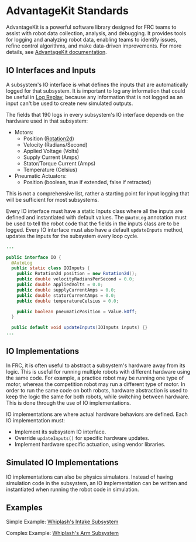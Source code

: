 # AdvantageKit Standards

AdvantageKit is a powerful software library designed for FRC teams to assist with robot data collection, analysis, and debugging. It provides tools for logging and analyzing robot data, enabling teams to identify issues, refine control algorithms, and make data-driven improvements. For more details, see [AdvantageKit documentation](https://docs.advantagekit.org/getting-started/what-is-advantagekit/).

## IO Interfaces and Inputs
A subsystem's IO interface is what defines the inputs that are automatically logged for that subsystem. It is important to log any information that could be useful in [Log Replay](https://docs.advantagekit.org/getting-started/what-is-advantagekit/), because any information that is not logged as an input can't be used to create new simulated outputs.

The fields that 190 logs in every subsystem's IO interface depends on the hardware used in that subsystem:
* Motors:
    * Position ([Rotation2d](https://docs.wpilib.org/en/stable/docs/software/advanced-controls/geometry/transformations.html#rotation2d))
    * Velocity (Radians/Second)
    * Applied Voltage (Volts)
    * Supply Current (Amps)
    * Stator/Torque Current (Amps)
    * Temperature (Celsius)
* Pneumatic Actuators:
    * Position (boolean, true if extended, false if retracted)


This is not a comprehensive list, rather a starting point for input logging that will be sufficient for most subsystems.

Every IO interface must have a static Inputs class where all the inputs are defined and instantiated with default values. The ```@AutoLog``` annotation must be used to tell the robot code that the fields in the inputs class are to be logged. Every IO interface must also have a default ```updateInputs``` method, updates the inputs for the subsystem every loop cycle.

```java
...

public interface IO {
  @AutoLog
  public static class IOInputs {
    public Rotation2d position = new Rotation2d();
    public double velocityRadiansPerSecond = 0.0;
    public double appliedVolts = 0.0;
    public double supplyCurrentAmps = 0.0;
    public double statorCurrentAmps = 0.0;
    public double temperatureCelsius = 0.0;

    public boolean pneumaticPosition = Value.kOff;
  }

  public default void updateInputs(IOInputs inputs) {}
...
```

## IO Implementations
In FRC, it is often useful to abstract a subsystem's hardware away from its logic. This is useful for running multiple robots with different hardware using the same code. For example, a practice robot may be running one type of motor, whereas the competition robot may run a different type of motor. In order to run the same code on both robots, hardware abstraction is used to keep the logic the same for both robots, while switching between hardware. This is done through the use of IO implementations.


IO implementations are where actual hardware behaviors are defined. Each IO implementation must:
* Implement its subsystem IO interface.
* Override ```updateInputs()``` for specific hardware updates.
* Implement hardware specific actuation, using vendor libraries.



## Simulated IO Implementations
IO implementations can also be physics simulators. Instead of having simulation code in the subsystem, an IO implementation can be written and instantiated when running the robot code in simulation.

## Examples

Simple Example: [Whiplash's Intake Subsystem](https://github.com/Team-190/2k24-Robot-Code/blob/snaplash/src/main/java/frc/robot/subsystems/whiplash/intake)

Complex Example: [Whiplash's Arm Subsystem](https://github.com/Team-190/2k24-Robot-Code/blob/snaplash/src/main/java/frc/robot/subsystems/whiplash/arm)